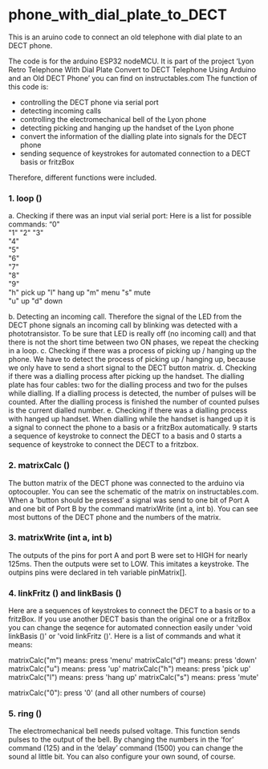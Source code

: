 # phone_with_dial_plate_to_DECT
This is an aruino code to connect an old telephone with dial plate to an DECT phone. 

The code is for the arduino ESP32 nodeMCU. It is part of the project 
‘Lyon Retro Telephone With Dial Plate Convert to DECT Telephone Using Arduino and an Old DECT Phone’ you can find on instructables.com
The function of this code is:
-	controlling the DECT phone via serial port
-	detecting incoming calls
-	controlling the electromechanical bell of the Lyon phone
-	detecting picking and hanging up the handset of the Lyon phone
-	convert the information of the dialling plate into signals for the DECT phone
-	sending sequence of keystrokes for automated connection to a DECT basis or fritzBox

Therefore, different functions were included.


### 1.	loop () ###

a.	 Checking if there was an input vial serial port: Here is a  list for possible commands:
 “0"  
 "1"
 "2"
 "3"       
 "4"       
 "5"       
 "6"       
 "7"       
 "8"       
 "9"       
 "h"      pick up
 "l"      hang up
 "m"      menu
 "s"      mute  
 "u"      up
 "d"      down  

b.	Detecting an incoming call. Therefore the signal of the LED from the DECT phone signals an incoming call by blinking was detected with a phototransistor. To be sure that LED is really off (no incoming call) and that there is not the short time between two ON phases, we repeat the checking in a loop.
c.	Checking if there was a process of picking up / hanging up the phone. We have to detect the process of picking up / hanging up, because we only have to send a short signal to the DECT button matrix.
d.	Checking if there was a dialling process after picking up the handset. The dialling plate has four cables: two for the dialling process and two for the pulses while dialling. If a dialling process is detected, the number of pulses will be counted. After the dialling process is finished the number of counted pulses is the current dialled number.
e.	Checking if there was a dialling process with hanged up handset. When dialling while the handset is hanged up it is a signal to connect the phone to a basis or a fritzBox automatically. 9 starts a sequence of keystroke to connect the DECT to a basis and 0 starts a sequence of keystroke to connect the DECT to a fritzbox.


### 2.	matrixCalc () ###

The button matrix of the DECT phone was connected to the arduino via optocoupler. You can see the schematic of the matrix on instructables.com. When a ‘button should be pressed’ a signal was send to one bit of Port A and one bit of Port B by the command matrixWrite (int a, int b). You can see most buttons of the DECT phone and the numbers of the matrix.


### 3.	matrixWrite (int a, int b) ###

The outputs of the pins for port A and port B were set to HIGH for nearly 125ms. Then the outputs were set to LOW. This imitates a keystroke. The outpins pins were declared in teh variable pinMatrix[]. 


### 4.	linkFritz () and linkBasis () ###

Here are a sequences of keystrokes to connect the DECT to a basis or to a fritzBox.
If you use another DECT basis than the original one or a fritzBox you can change the seqence for automated connection easily under 'void linkBasis ()' or 'void linkFritz ()'. Here is a list of commands and what it means:


matrixCalc("m") means: press 'menu'
matrixCalc("d") means: press 'down'
matrixCalc("u") means: press 'up'
matrixCalc("h") means: press 'pick up'
matrixCalc("l") means: press 'hang up'
matrixCalc("s") means: press 'mute'

matrixCalc("0"): press '0' (and all other numbers of course)


### 5.	ring () ###

The electromechanical bell needs pulsed voltage. This function sends pulses to the output of the bell. By changing the numbers in the ‘for’ command (125) and in the ‘delay’ command (1500) you can change the sound al little bit. You can also configure your own sound, of course.






 
